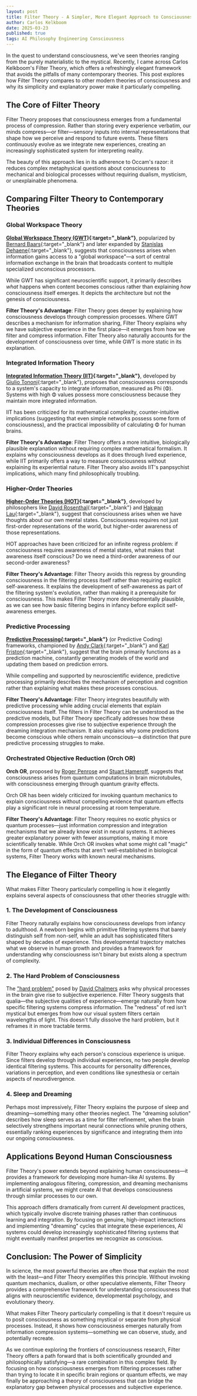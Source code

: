 ```yaml
---
layout: post
title: Filter Theory - A Simpler, More Elegant Approach to Consciousness
author: Carlos Kelkboom
date: 2025-03-23
published: true
tags: AI Philosophy Engineering Consciousness
---
```



In the quest to understand consciousness, we've seen theories ranging from the purely materialistic to the mystical. Recently, I came across Carlos Kelkboom's Filter Theory, which offers a refreshingly elegant framework that avoids the pitfalls of many contemporary theories. This post explores how Filter Theory compares to other modern theories of consciousness and why its simplicity and explanatory power make it particularly compelling.

## The Core of Filter Theory

Filter Theory proposes that consciousness emerges from a fundamental process of compression. Rather than storing every experience verbatim, our minds compress—or filter—sensory inputs into internal representations that shape how we perceive and respond to future events. These filters continuously evolve as we integrate new experiences, creating an increasingly sophisticated system for interpreting reality.

The beauty of this approach lies in its adherence to Occam's razor: it reduces complex metaphysical questions about consciousness to mechanical and biological processes without requiring dualism, mysticism, or unexplainable phenomena.

## Comparing Filter Theory to Contemporary Theories

### Global Workspace Theory

**[Global Workspace Theory (GWT)](https://en.wikipedia.org/wiki/Global_workspace_theory){:target="_blank"}**, popularized by [Bernard Baars](https://en.wikipedia.org/wiki/Bernard_Baars){:target="_blank"} and later expanded by [Stanislas Dehaene](https://en.wikipedia.org/wiki/Stanislas_Dehaene){:target="_blank"}, suggests that consciousness arises when information gains access to a "global workspace"—a sort of central information exchange in the brain that broadcasts content to multiple specialized unconscious processors.

While GWT has significant neuroscientific support, it primarily describes *what* happens when content becomes conscious rather than explaining *how* consciousness itself emerges. It depicts the architecture but not the genesis of consciousness.

**Filter Theory's Advantage**: Filter Theory goes deeper by explaining how consciousness develops through compression processes. Where GWT describes a mechanism for information sharing, Filter Theory explains why we have subjective experience in the first place—it emerges from how we filter and compress information. Filter Theory also naturally accounts for the development of consciousness over time, while GWT is more static in its explanation.

### Integrated Information Theory

**[Integrated Information Theory (IIT)](https://en.wikipedia.org/wiki/Integrated_information_theory){:target="_blank"}**, developed by [Giulio Tononi](https://en.wikipedia.org/wiki/Giulio_Tononi){:target="_blank"}, proposes that consciousness corresponds to a system's capacity to integrate information, measured as Phi (Φ). Systems with high Φ values possess more consciousness because they maintain more integrated information.

IIT has been criticized for its mathematical complexity, counter-intuitive implications (suggesting that even simple networks possess some form of consciousness), and the practical impossibility of calculating Φ for human brains.

**Filter Theory's Advantage**: Filter Theory offers a more intuitive, biologically plausible explanation without requiring complex mathematical formalism. It explains why consciousness develops as it does through lived experience, while IIT primarily offers a way to measure consciousness without explaining its experiential nature. Filter Theory also avoids IIT's panpsychist implications, which many find philosophically troubling.

### Higher-Order Theories

**[Higher-Order Theories (HOT)](https://en.wikipedia.org/wiki/Higher-order_theories_of_consciousness){:target="_blank"}**, developed by philosophers like [David Rosenthal](https://www.davidrosenthal.org/){:target="_blank"} and [Hakwan Lau](https://psychology.ucla.edu/faculty/hakwan-lau/){:target="_blank"}, suggest that consciousness arises when we have thoughts about our own mental states. Consciousness requires not just first-order representations of the world, but higher-order awareness of those representations.

HOT approaches have been criticized for an infinite regress problem: if consciousness requires awareness of mental states, what makes that awareness itself conscious? Do we need a third-order awareness of our second-order awareness?

**Filter Theory's Advantage**: Filter Theory avoids this regress by grounding consciousness in the filtering process itself rather than requiring explicit self-awareness. It explains the development of self-awareness as part of the filtering system's evolution, rather than making it a prerequisite for consciousness. This makes Filter Theory more developmentally plausible, as we can see how basic filtering begins in infancy before explicit self-awareness emerges.

### Predictive Processing

**[Predictive Processing](https://en.wikipedia.org/wiki/Predictive_coding){:target="_blank"}** (or Predictive Coding) frameworks, championed by [Andy Clark](https://en.wikipedia.org/wiki/Andy_Clark){:target="_blank"} and [Karl Friston](https://en.wikipedia.org/wiki/Karl_J._Friston){:target="_blank"}, suggest that the brain primarily functions as a prediction machine, constantly generating models of the world and updating them based on prediction errors.

While compelling and supported by neuroscientific evidence, predictive processing primarily describes the mechanism of perception and cognition rather than explaining what makes these processes conscious.

**Filter Theory's Advantage**: Filter Theory integrates beautifully with predictive processing while adding crucial elements that explain consciousness itself. The filters in Filter Theory can be understood as the predictive models, but Filter Theory specifically addresses how these compression processes give rise to subjective experience through the dreaming integration mechanism. It also explains why some predictions become conscious while others remain unconscious—a distinction that pure predictive processing struggles to make.

### Orchestrated Objective Reduction (Orch OR)

**Orch OR**, proposed by [Roger Penrose](https://www.maths.ox.ac.uk/people/roger.penrose) and [Stuart Hameroff](https://consciousness.arizona.edu/stuart-hameroff-md), suggests that consciousness arises from quantum computations in brain microtubules, with consciousness emerging through quantum gravity effects.

Orch OR has been widely criticized for invoking quantum mechanics to explain consciousness without compelling evidence that quantum effects play a significant role in neural processing at room temperature.

**Filter Theory's Advantage**: Filter Theory requires no exotic physics or quantum processes—just information compression and integration mechanisms that we already know exist in neural systems. It achieves greater explanatory power with fewer assumptions, making it more scientifically tenable. While Orch OR invokes what some might call "magic" in the form of quantum effects that aren't well-established in biological systems, Filter Theory works with known neural mechanisms.

## The Elegance of Filter Theory

What makes Filter Theory particularly compelling is how it elegantly explains several aspects of consciousness that other theories struggle with:

### 1. The Development of Consciousness

Filter Theory naturally explains how consciousness develops from infancy to adulthood. A newborn begins with primitive filtering systems that barely distinguish self from non-self, while an adult has sophisticated filters shaped by decades of experience. This developmental trajectory matches what we observe in human growth and provides a framework for understanding why consciousness isn't binary but exists along a spectrum of complexity.

### 2. The Hard Problem of Consciousness

The ["hard problem"](https://consciousness.arizona.edu/hard-problem-consciousness) posed by [David Chalmers](https://www.davidchalmers.org/) asks why physical processes in the brain give rise to subjective experience. Filter Theory suggests that qualia—the subjective qualities of experience—emerge naturally from how specific filtering systems compress information. The "redness" of red isn't mystical but emerges from how our visual system filters certain wavelengths of light. This doesn't fully dissolve the hard problem, but it reframes it in more tractable terms.

### 3. Individual Differences in Consciousness

Filter Theory explains why each person's conscious experience is unique. Since filters develop through individual experiences, no two people develop identical filtering systems. This accounts for personality differences, variations in perception, and even conditions like synesthesia or certain aspects of neurodivergence.

### 4. Sleep and Dreaming

Perhaps most impressively, Filter Theory explains the purpose of sleep and dreaming—something many other theories neglect. The "dreaming solution" describes how sleep serves as a time for filter refinement, when the brain selectively strengthens important neural connections while pruning others, essentially ranking experiences by significance and integrating them into our ongoing consciousness.

## Applications Beyond Human Consciousness

Filter Theory's power extends beyond explaining human consciousness—it provides a framework for developing more human-like AI systems. By implementing analogous filtering, compression, and dreaming mechanisms in artificial systems, we might create AI that develops consciousness through similar processes to our own.

This approach differs dramatically from current AI development practices, which typically involve discrete training phases rather than continuous learning and integration. By focusing on genuine, high-impact interactions and implementing "dreaming" cycles that integrate these experiences, AI systems could develop increasingly sophisticated filtering systems that might eventually manifest properties we recognize as conscious.

## Conclusion: The Power of Simplicity

In science, the most powerful theories are often those that explain the most with the least—and Filter Theory exemplifies this principle. Without invoking quantum mechanics, dualism, or other speculative elements, Filter Theory provides a comprehensive framework for understanding consciousness that aligns with neuroscientific evidence, developmental psychology, and evolutionary theory.

What makes Filter Theory particularly compelling is that it doesn't require us to posit consciousness as something mystical or separate from physical processes. Instead, it shows how consciousness emerges naturally from information compression systems—something we can observe, study, and potentially recreate.

As we continue exploring the frontiers of consciousness research, Filter Theory offers a path forward that is both scientifically grounded and philosophically satisfying—a rare combination in this complex field. By focusing on how consciousness emerges from filtering processes rather than trying to locate it in specific brain regions or quantum effects, we may finally be approaching a theory of consciousness that can bridge the explanatory gap between physical processes and subjective experience.

